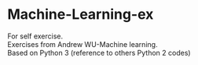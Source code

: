 # Machine-Learning-ex

For self exercise.<br> 
Exercises from Andrew WU-Machine learning.<br>
Based on Python 3 (reference to others Python 2 codes)
